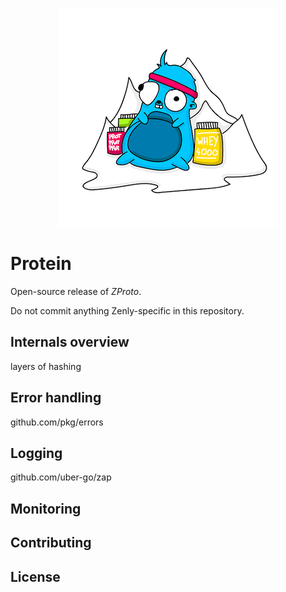 <p align="center">
  <img src="resources/pics/protein.png" alt="Protein"/>
</p>

# Protein

Open-source release of _ZProto_.

Do not commit anything Zenly-specific in this repository.

## Internals overview

layers of hashing

## Error handling

github.com/pkg/errors

## Logging

github.com/uber-go/zap

## Monitoring

## Contributing

## License
